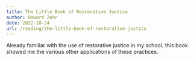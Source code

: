```yaml
---
title: The Little Book of Restorative Justice
author: Howard Zehr
date: 2022-10-24
url: /reading/the-little-book-of-restorative-justice
---
```

Already familiar with the use of restorative justice in my school, this book showed me the various other applications of these practices.
